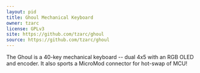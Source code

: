 ```yaml
---
layout: pid
title: Ghoul Mechanical Keyboard
owner: tzarc
license: GPLv3
site: https://github.com/tzarc/ghoul
source: https://github.com/tzarc/ghoul
---
```

The Ghoul is a 40-key mechanical keyboard -- dual 4x5 with an RGB OLED and encoder. It also sports a MicroMod connector for hot-swap of MCU!
